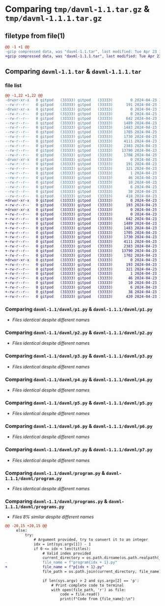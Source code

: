 # Comparing `tmp/davml-1.1.tar.gz` & `tmp/davml-1.1.1.tar.gz`

## filetype from file(1)

```diff
@@ -1 +1 @@
-gzip compressed data, was "davml-1.1.tar", last modified: Tue Apr 23 18:43:25 2024, max compression
+gzip compressed data, was "davml-1.1.1.tar", last modified: Tue Apr 23 18:45:04 2024, max compression
```

## Comparing `davml-1.1.tar` & `davml-1.1.1.tar`

### file list

```diff
@@ -1,22 +1,22 @@
-drwxr-xr-x   0 gitpod   (33333) gitpod   (33333)        0 2024-04-23 18:43:25.906337 davml-1.1/
--rw-r--r--   0 gitpod   (33333) gitpod   (33333)      191 2024-04-23 18:43:25.906337 davml-1.1/PKG-INFO
-drwxr-xr-x   0 gitpod   (33333) gitpod   (33333)        0 2024-04-23 18:43:25.906337 davml-1.1/davml/
--rw-r--r--   0 gitpod   (33333) gitpod   (33333)        0 2024-04-23 17:31:37.000000 davml-1.1/davml/__init__.py
--rw-r--r--   0 gitpod   (33333) gitpod   (33333)      642 2024-04-23 18:00:43.000000 davml-1.1/davml/p1.py
--rw-r--r--   0 gitpod   (33333) gitpod   (33333)     1489 2024-04-23 18:00:57.000000 davml-1.1/davml/p2.py
--rw-r--r--   0 gitpod   (33333) gitpod   (33333)     1483 2024-04-23 18:01:12.000000 davml-1.1/davml/p3.py
--rw-r--r--   0 gitpod   (33333) gitpod   (33333)     1705 2024-04-23 18:01:28.000000 davml-1.1/davml/p4.py
--rw-r--r--   0 gitpod   (33333) gitpod   (33333)     1730 2024-04-23 18:01:39.000000 davml-1.1/davml/p5.py
--rw-r--r--   0 gitpod   (33333) gitpod   (33333)     4111 2024-04-23 18:01:51.000000 davml-1.1/davml/p6.py
--rw-r--r--   0 gitpod   (33333) gitpod   (33333)     2383 2024-04-23 18:02:06.000000 davml-1.1/davml/p7.py
--rw-r--r--   0 gitpod   (33333) gitpod   (33333)    13790 2024-04-23 17:48:59.000000 davml-1.1/davml/program.py
--rw-r--r--   0 gitpod   (33333) gitpod   (33333)     1708 2024-04-23 18:42:28.000000 davml-1.1/davml/programs.py
-drwxr-xr-x   0 gitpod   (33333) gitpod   (33333)        0 2024-04-23 18:43:25.906337 davml-1.1/davml.egg-info/
--rw-r--r--   0 gitpod   (33333) gitpod   (33333)      191 2024-04-23 18:43:25.000000 davml-1.1/davml.egg-info/PKG-INFO
--rw-r--r--   0 gitpod   (33333) gitpod   (33333)      321 2024-04-23 18:43:25.000000 davml-1.1/davml.egg-info/SOURCES.txt
--rw-r--r--   0 gitpod   (33333) gitpod   (33333)        1 2024-04-23 18:43:25.000000 davml-1.1/davml.egg-info/dependency_links.txt
--rw-r--r--   0 gitpod   (33333) gitpod   (33333)       46 2024-04-23 18:43:25.000000 davml-1.1/davml.egg-info/entry_points.txt
--rw-r--r--   0 gitpod   (33333) gitpod   (33333)       10 2024-04-23 18:43:25.000000 davml-1.1/davml.egg-info/requires.txt
--rw-r--r--   0 gitpod   (33333) gitpod   (33333)        6 2024-04-23 18:43:25.000000 davml-1.1/davml.egg-info/top_level.txt
--rw-r--r--   0 gitpod   (33333) gitpod   (33333)       38 2024-04-23 18:43:25.906337 davml-1.1/setup.cfg
--rw-r--r--   0 gitpod   (33333) gitpod   (33333)      418 2024-04-23 18:43:14.000000 davml-1.1/setup.py
+drwxr-xr-x   0 gitpod   (33333) gitpod   (33333)        0 2024-04-23 18:45:04.774243 davml-1.1.1/
+-rw-r--r--   0 gitpod   (33333) gitpod   (33333)      193 2024-04-23 18:45:04.770243 davml-1.1.1/PKG-INFO
+drwxr-xr-x   0 gitpod   (33333) gitpod   (33333)        0 2024-04-23 18:45:04.770243 davml-1.1.1/davml/
+-rw-r--r--   0 gitpod   (33333) gitpod   (33333)        0 2024-04-23 17:31:37.000000 davml-1.1.1/davml/__init__.py
+-rw-r--r--   0 gitpod   (33333) gitpod   (33333)      642 2024-04-23 18:00:43.000000 davml-1.1.1/davml/p1.py
+-rw-r--r--   0 gitpod   (33333) gitpod   (33333)     1489 2024-04-23 18:00:57.000000 davml-1.1.1/davml/p2.py
+-rw-r--r--   0 gitpod   (33333) gitpod   (33333)     1483 2024-04-23 18:01:12.000000 davml-1.1.1/davml/p3.py
+-rw-r--r--   0 gitpod   (33333) gitpod   (33333)     1705 2024-04-23 18:01:28.000000 davml-1.1.1/davml/p4.py
+-rw-r--r--   0 gitpod   (33333) gitpod   (33333)     1730 2024-04-23 18:01:39.000000 davml-1.1.1/davml/p5.py
+-rw-r--r--   0 gitpod   (33333) gitpod   (33333)     4111 2024-04-23 18:01:51.000000 davml-1.1.1/davml/p6.py
+-rw-r--r--   0 gitpod   (33333) gitpod   (33333)     2383 2024-04-23 18:02:06.000000 davml-1.1.1/davml/p7.py
+-rw-r--r--   0 gitpod   (33333) gitpod   (33333)    13790 2024-04-23 17:48:59.000000 davml-1.1.1/davml/program.py
+-rw-r--r--   0 gitpod   (33333) gitpod   (33333)     1702 2024-04-23 18:44:46.000000 davml-1.1.1/davml/programs.py
+drwxr-xr-x   0 gitpod   (33333) gitpod   (33333)        0 2024-04-23 18:45:04.770243 davml-1.1.1/davml.egg-info/
+-rw-r--r--   0 gitpod   (33333) gitpod   (33333)      193 2024-04-23 18:45:04.000000 davml-1.1.1/davml.egg-info/PKG-INFO
+-rw-r--r--   0 gitpod   (33333) gitpod   (33333)      321 2024-04-23 18:45:04.000000 davml-1.1.1/davml.egg-info/SOURCES.txt
+-rw-r--r--   0 gitpod   (33333) gitpod   (33333)        1 2024-04-23 18:45:04.000000 davml-1.1.1/davml.egg-info/dependency_links.txt
+-rw-r--r--   0 gitpod   (33333) gitpod   (33333)       46 2024-04-23 18:45:04.000000 davml-1.1.1/davml.egg-info/entry_points.txt
+-rw-r--r--   0 gitpod   (33333) gitpod   (33333)       10 2024-04-23 18:45:04.000000 davml-1.1.1/davml.egg-info/requires.txt
+-rw-r--r--   0 gitpod   (33333) gitpod   (33333)        6 2024-04-23 18:45:04.000000 davml-1.1.1/davml.egg-info/top_level.txt
+-rw-r--r--   0 gitpod   (33333) gitpod   (33333)       38 2024-04-23 18:45:04.774243 davml-1.1.1/setup.cfg
+-rw-r--r--   0 gitpod   (33333) gitpod   (33333)      420 2024-04-23 18:44:53.000000 davml-1.1.1/setup.py
```

### Comparing `davml-1.1/davml/p1.py` & `davml-1.1.1/davml/p1.py`

 * *Files identical despite different names*

### Comparing `davml-1.1/davml/p2.py` & `davml-1.1.1/davml/p2.py`

 * *Files identical despite different names*

### Comparing `davml-1.1/davml/p3.py` & `davml-1.1.1/davml/p3.py`

 * *Files identical despite different names*

### Comparing `davml-1.1/davml/p4.py` & `davml-1.1.1/davml/p4.py`

 * *Files identical despite different names*

### Comparing `davml-1.1/davml/p5.py` & `davml-1.1.1/davml/p5.py`

 * *Files identical despite different names*

### Comparing `davml-1.1/davml/p6.py` & `davml-1.1.1/davml/p6.py`

 * *Files identical despite different names*

### Comparing `davml-1.1/davml/p7.py` & `davml-1.1.1/davml/p7.py`

 * *Files identical despite different names*

### Comparing `davml-1.1/davml/program.py` & `davml-1.1.1/davml/program.py`

 * *Files identical despite different names*

### Comparing `davml-1.1/davml/programs.py` & `davml-1.1.1/davml/programs.py`

 * *Files 8% similar despite different names*

```diff
@@ -20,15 +20,15 @@
     else:
         try:
             # Argument provided, try to convert it to an integer
             idx = int(sys.argv[1]) - 1
             if 0 <= idx < len(titles):
                 # Valid index provided
                 current_directory = os.path.dirname(os.path.realpath(__file__))
-                file_name = f"program{idx + 1}.py"
+                file_name = f"p{idx + 1}.py"
                 file_path = os.path.join(current_directory, file_name)
                 
                 if len(sys.argv) > 2 and sys.argv[2] == 'p':
                     # Print complete code to terminal
                     with open(file_path, 'r') as file:
                         code = file.read()
                         print(f"Code from {file_name}:\n")
```

